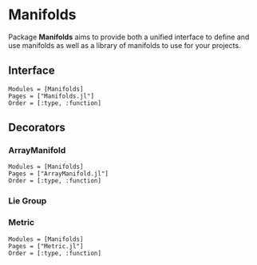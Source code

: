 # Manifolds

Package __Manifolds__ aims to provide both a unified interface to define and
use manifolds as well as a library of manifolds to use for your projects.

## Interface

```@autodocs
Modules = [Manifolds]
Pages = ["Manifolds.jl"]
Order = [:type, :function]
```

## Decorators
### ArrayManifold
```@autodocs
Modules = [Manifolds]
Pages = ["ArrayManifold.jl"]
Order = [:type, :function]
```
### Lie Group

### Metric
```@autodocs
Modules = [Manifolds]
Pages = ["Metric.jl"]
Order = [:type, :function]
```
